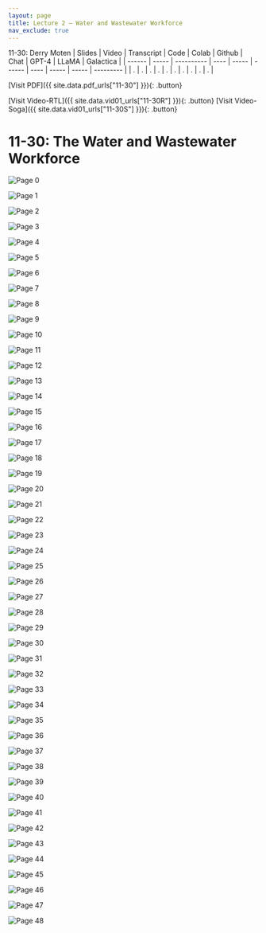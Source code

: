 ```yaml
---
layout: page
title: Lecture 2 – Water and Wastewater Workforce
nav_exclude: true
---
```

11-30: Derry Moten
| Slides | Video | Transcript | Code | Colab | Github | Chat | GPT-4 | LLaMA | Galactica |
| ------ | ----- | ---------- | ---- | ----- | ------ | ---- | ----- | ----- | --------- |
| .      | .     | .          | .    | .     | .      | .    | .     | .     | .          |

[Visit PDF]({{ site.data.pdf_urls["11-30"] }}){: .button}

[Visit Video-RTL]({{ site.data.vid01_urls["11-30R"] }}){: .button}
[Visit Video-Soga]({{ site.data.vid01_urls["11-30S"] }}){: .button}

# 11-30: The Water and Wastewater Workforce

![Page 0]( /CivEng112/assets/slides/11-30/11-30_Lecture.pdf-page0.png )

![Page 1]( /CivEng112/assets/slides/11-30/11-30_Lecture.pdf-page1.png )

![Page 2]( /CivEng112/assets/slides/11-30/11-30_Lecture.pdf-page2.png )

![Page 3]( /CivEng112/assets/slides/11-30/11-30_Lecture.pdf-page3.png )

![Page 4]( /CivEng112/assets/slides/11-30/11-30_Lecture.pdf-page4.png )

![Page 5]( /CivEng112/assets/slides/11-30/11-30_Lecture.pdf-page5.png )

![Page 6]( /CivEng112/assets/slides/11-30/11-30_Lecture.pdf-page6.png )

![Page 7]( /CivEng112/assets/slides/11-30/11-30_Lecture.pdf-page7.png )

![Page 8]( /CivEng112/assets/slides/11-30/11-30_Lecture.pdf-page8.png )

![Page 9]( /CivEng112/assets/slides/11-30/11-30_Lecture.pdf-page9.png )

![Page 10]( /CivEng112/assets/slides/11-30/11-30_Lecture.pdf-page10.png )

![Page 11]( /CivEng112/assets/slides/11-30/11-30_Lecture.pdf-page11.png )

![Page 12]( /CivEng112/assets/slides/11-30/11-30_Lecture.pdf-page12.png )

![Page 13]( /CivEng112/assets/slides/11-30/11-30_Lecture.pdf-page13.png )

![Page 14]( /CivEng112/assets/slides/11-30/11-30_Lecture.pdf-page14.png )

![Page 15]( /CivEng112/assets/slides/11-30/11-30_Lecture.pdf-page15.png )

![Page 16]( /CivEng112/assets/slides/11-30/11-30_Lecture.pdf-page16.png )

![Page 17]( /CivEng112/assets/slides/11-30/11-30_Lecture.pdf-page17.png )

![Page 18]( /CivEng112/assets/slides/11-30/11-30_Lecture.pdf-page18.png )

![Page 19]( /CivEng112/assets/slides/11-30/11-30_Lecture.pdf-page19.png )

![Page 20]( /CivEng112/assets/slides/11-30/11-30_Lecture.pdf-page20.png )

![Page 21]( /CivEng112/assets/slides/11-30/11-30_Lecture.pdf-page21.png )

![Page 22]( /CivEng112/assets/slides/11-30/11-30_Lecture.pdf-page22.png )

![Page 23]( /CivEng112/assets/slides/11-30/11-30_Lecture.pdf-page23.png )

![Page 24]( /CivEng112/assets/slides/11-30/11-30_Lecture.pdf-page24.png )

![Page 25]( /CivEng112/assets/slides/11-30/11-30_Lecture.pdf-page25.png )

![Page 26]( /CivEng112/assets/slides/11-30/11-30_Lecture.pdf-page26.png )

![Page 27]( /CivEng112/assets/slides/11-30/11-30_Lecture.pdf-page27.png )

![Page 28]( /CivEng112/assets/slides/11-30/11-30_Lecture.pdf-page28.png )

![Page 29]( /CivEng112/assets/slides/11-30/11-30_Lecture.pdf-page29.png )

![Page 30]( /CivEng112/assets/slides/11-30/11-30_Lecture.pdf-page30.png )

![Page 31]( /CivEng112/assets/slides/11-30/11-30_Lecture.pdf-page31.png )

![Page 32]( /CivEng112/assets/slides/11-30/11-30_Lecture.pdf-page32.png )

![Page 33]( /CivEng112/assets/slides/11-30/11-30_Lecture.pdf-page33.png )

![Page 34]( /CivEng112/assets/slides/11-30/11-30_Lecture.pdf-page34.png )

![Page 35]( /CivEng112/assets/slides/11-30/11-30_Lecture.pdf-page35.png )

![Page 36]( /CivEng112/assets/slides/11-30/11-30_Lecture.pdf-page36.png )

![Page 37]( /CivEng112/assets/slides/11-30/11-30_Lecture.pdf-page37.png )

![Page 38]( /CivEng112/assets/slides/11-30/11-30_Lecture.pdf-page38.png )

![Page 39]( /CivEng112/assets/slides/11-30/11-30_Lecture.pdf-page39.png )

![Page 40]( /CivEng112/assets/slides/11-30/11-30_Lecture.pdf-page40.png )

![Page 41]( /CivEng112/assets/slides/11-30/11-30_Lecture.pdf-page41.png )

![Page 42]( /CivEng112/assets/slides/11-30/11-30_Lecture.pdf-page42.png )

![Page 43]( /CivEng112/assets/slides/11-30/11-30_Lecture.pdf-page43.png )

![Page 44]( /CivEng112/assets/slides/11-30/11-30_Lecture.pdf-page44.png )

![Page 45]( /CivEng112/assets/slides/11-30/11-30_Lecture.pdf-page45.png )

![Page 46]( /CivEng112/assets/slides/11-30/11-30_Lecture.pdf-page46.png )

![Page 47]( /CivEng112/assets/slides/11-30/11-30_Lecture.pdf-page47.png )

![Page 48]( /CivEng112/assets/slides/11-30/11-30_Lecture.pdf-page48.png )

